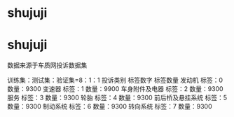 # shujuji
# shujuji
数据来源于车质网投诉数据集

训练集：测试集：验证集=8：1：1
投诉类别	标签数字	标签数量
发动机 标签：0  数量：9300
变速器 标签：1  数量：9900
车身附件及电器 标签：2   数量：9300
服务 标签：3   数量：9300
轮胎 标签：4   数量：9300
前后桥及悬挂系统 标签：5   数量：9300
制动系统 标签：6   数量：9300
转向系统 标签：7   数量：9300
